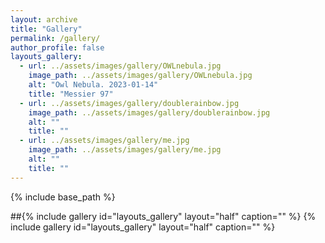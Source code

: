 ```yaml
---
layout: archive
title: "Gallery"
permalink: /gallery/
author_profile: false
layouts_gallery:
  - url: ../assets/images/gallery/OWLnebula.jpg
    image_path: ../assets/images/gallery/OWLnebula.jpg
    alt: "Owl Nebula. 2023-01-14"
	title: "Messier 97"
  - url: ../assets/images/gallery/doublerainbow.jpg
    image_path: ../assets/images/gallery/doublerainbow.jpg
    alt: ""
	title: ""
  - url: ../assets/images/gallery/me.jpg
	image_path: ../assets/images/gallery/me.jpg
    alt: ""
	title: ""
---
```

{% include base_path %}

##{% include gallery id="layouts_gallery" layout="half"  caption="" %}
{% include gallery id="layouts_gallery" layout="half"  caption="" %}
